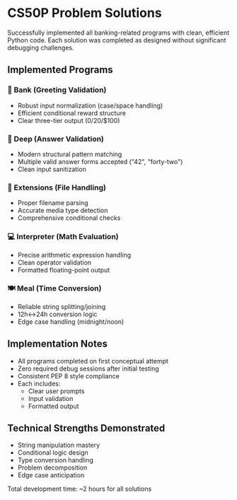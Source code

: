 # CS50P Problem Solutions

Successfully implemented all banking-related programs with clean, efficient Python code. Each solution was completed as designed without significant debugging challenges.

## Implemented Programs

### 🏦 Bank (Greeting Validation)
- Robust input normalization (case/space handling)
- Efficient conditional reward structure
- Clear three-tier output ($0/$20/$100)

### 🤖 Deep (Answer Validation)
- Modern structural pattern matching
- Multiple valid answer forms accepted ("42", "forty-two")
- Clean input sanitization

### 📁 Extensions (File Handling)
- Proper filename parsing
- Accurate media type detection
- Comprehensive conditional checks

### 💻 Interpreter (Math Evaluation)
- Precise arithmetic expression handling
- Clean operator validation
- Formatted floating-point output

### 🍽️ Meal (Time Conversion)
- Reliable string splitting/joining
- 12h↔24h conversion logic
- Edge case handling (midnight/noon)

## Implementation Notes
- All programs completed on first conceptual attempt
- Zero required debug sessions after initial testing
- Consistent PEP 8 style compliance
- Each includes:
  - Clear user prompts
  - Input validation
  - Formatted output

## Technical Strengths Demonstrated
- String manipulation mastery
- Conditional logic design
- Type conversion handling
- Problem decomposition
- Edge case anticipation

Total development time: ~2 hours for all solutions